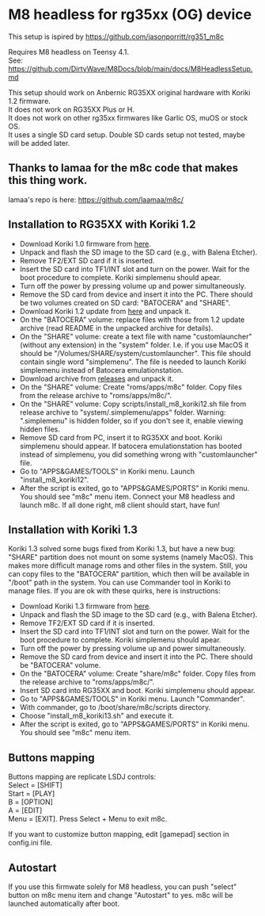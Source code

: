 # M8 headless for rg35xx (OG) device

This setup is ispired by https://github.com/jasonporritt/rg351_m8c

Requires M8 headless on Teensy 4.1.\
See: https://github.com/DirtyWave/M8Docs/blob/main/docs/M8HeadlessSetup.md

This setup should work on Anbernic RG35XX original hardware with Koriki 1.2 firmware.\
It does not work on RG35XX Plus or H.\
It does not work on other rg35xx firmwares like Garlic OS, muOS or stock OS.\
It uses a single SD card setup. Double SD cards setup not tested, maybe will be added later.

## Thanks to lamaa for the m8c code that makes this thing work.
lamaa's repo is here: https://github.com/laamaa/m8c/


## Installation to RG35XX with Koriki 1.2

* Download Koriki 1.0 firmware from [here](https://github.com/rg35xx-cfw/Koriki/releases/tag/koriki_rg35xx_v1.0).
* Unpack and flash the SD image to the SD card (e.g., with Balena Etcher).
* Remove TF2/EXT SD card if it is inserted.
* Insert the SD card into TF1/INT slot and turn on the power. Wait for the boot procedure to complete. Koriki simplemenu should apear.
* Turn off the power by pressing volume up and power simultaneously.
* Remove the SD card from device and insert it into the PC. There should be two volumes created on SD card: "BATOCERA" and "SHARE".
* Download Koriki 1.2 update from [here](https://github.com/rg35xx-cfw/Koriki/releases/tag/koriki_rg35xx_v1.0.2_update) and unpack it.
* On the "BATOCERA" volume: replace files with those from 1.2 update archive (read README in the unpacked archive for details).
* On the "SHARE" volume: create a text file with name "customlauncher" (without any extension) in the "system" folder.
  I.e. if you use MacOS it should be "/Volumes/SHARE/system/customlauncher".
  This file should contain single word "simplemenu".
  The file is needed to launch Koriki simplemenu instead of Batocera emulationstation.
* Download archive from [releases](https://github.com/stappa/m8c_rg35xx/releases/tag/v0.1.1) and unpack it.
* On the "SHARE" volume: Create "roms/apps/m8c" folder. Copy files from the release archive to "roms/apps/m8c/".
* On the "SHARE" volume: Copy scripts/install_m8_koriki12.sh file from release archive to "system/.simplemenu/apps" folder. Warning: ".simplemenu" is hidden folder, so if you don't see it, enable viewing hidden files.
* Remove SD card from PC, insert it to RG35XX and boot. Koriki simplemenu should appear.
  If batocera emulationstation has booted instead of simplemenu, you did something wrong with "customlauncher" file.
* Go to "APPS&GAMES/TOOLS" in Koriki menu. Launch "install_m8_koriki12".
* After the script is exited, go to "APPS&GAMES/PORTS" in Koriki menu. You should see "m8c" menu item.
  Connect your M8 headless and launch m8c. If all done right, m8 client should start, have fun!

## Installation with Koriki 1.3

  Koriki 1.3 solved some bugs fixed from Koriki 1.3, but have a new bug: "SHARE" partition does not mount on some systems (namely MacOS).
  This makes more difficult manage roms and other files in the system.
  Still, you can copy files to the "BATOCERA" partition, which then will be available in "/boot" path in the system. You can use Commander tool in Koriki to manage files.
  If you are ok with these quirks, here is instructions:

* Download Koriki 1.3 firmware from [here](https://github.com/rg35xx-cfw/Koriki/releases/tag/koriki_batocera_rg35xx_20240105).
* Unpack and flash the SD image to the SD card (e.g., with Balena Etcher).
* Remove TF2/EXT SD card if it is inserted.
* Insert the SD card into TF1/INT slot and turn on the power. Wait for the boot procedure to complete. Koriki simplemenu should apear.
* Turn off the power by pressing volume up and power simultaneously.
* Remove the SD card from device and insert it into the PC. There should be "BATOCERA" volume.
* On the "BATOCERA" volume: Create "share/m8c" folder. Copy files from the release archive to "roms/apps/m8c/".
* Insert SD card into RG35XX and boot. Koriki simplemenu should appear.
* Go to "APPS&GAMES/TOOLS" in Koriki menu. Launch "Commander".
* With commander, go to /boot/share/m8c/scripts directory.
* Choose "install_m8_koriki13.sh" and execute it.
* After the script is exited, go to "APPS&GAMES/PORTS" in Koriki menu. You should see "m8c" menu item.

## Buttons mapping

Buttons mapping are replicate LSDJ controls:\
Select = [SHIFT]\
Start = [PLAY]\
B = [OPTION]\
A = [EDIT]\
Menu = [EXIT]. Press Select + Menu to exit m8c.

If you want to customize button mapping, edit [gamepad] section in config.ini file.

## Autostart

If you use this firmwate solely for M8 headless, you can push "select" button on m8c menu item and change "Autostart" to yes.
m8c will be launched automatically after boot.
